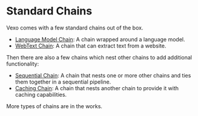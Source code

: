 # Standard Chains

Vexo comes with a few standard chains out of the box.

* [Language Model Chain](language-model-chain.md): A chain wrapped around a language model.
* [WebText Chain](webtext-chain.md): A chain that can extract text from a website.

Then there are also a few chains which nest other chains to add additional functionality:

* [Sequential Chain](sequential-chain.md): A chain that nests one or more other chains and ties them together in a sequential pipeline.
* [Caching Chain](caching-chain.md): A chain that nests another chain to provide it with caching capabilities.

More types of chains are in the works.
